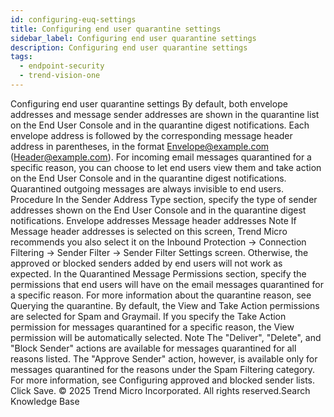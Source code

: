 ```yaml
---
id: configuring-euq-settings
title: Configuring end user quarantine settings
sidebar_label: Configuring end user quarantine settings
description: Configuring end user quarantine settings
tags:
  - endpoint-security
  - trend-vision-one
---
```


 Configuring end user quarantine settings By default, both envelope addresses and message sender addresses are shown in the quarantine list on the End User Console and in the quarantine digest notifications. Each envelope address is followed by the corresponding message header address in parentheses, in the format Envelope@example.com (Header@example.com). For incoming email messages quarantined for a specific reason, you can choose to let end users view them and take action on the End User Console and in the quarantine digest notifications. Quarantined outgoing messages are always invisible to end users. Procedure In the Sender Address Type section, specify the type of sender addresses shown on the End User Console and in the quarantine digest notifications. Envelope addresses Message header addresses Note If Message header addresses is selected on this screen, Trend Micro recommends you also select it on the Inbound Protection → Connection Filtering → Sender Filter → Sender Filter Settings screen. Otherwise, the approved or blocked senders added by end users will not work as expected. In the Quarantined Message Permissions section, specify the permissions that end users will have on the email messages quarantined for a specific reason. For more information about the quarantine reason, see Querying the quarantine. By default, the View and Take Action permissions are selected for Spam and Graymail. If you specify the Take Action permission for messages quarantined for a specific reason, the View permission will be automatically selected. Note The "Deliver", "Delete", and "Block Sender" actions are available for messages quarantined for all reasons listed. The "Approve Sender" action, however, is available only for messages quarantined for the reasons under the Spam Filtering category. For more information, see Configuring approved and blocked sender lists. Click Save. © 2025 Trend Micro Incorporated. All rights reserved.Search Knowledge Base